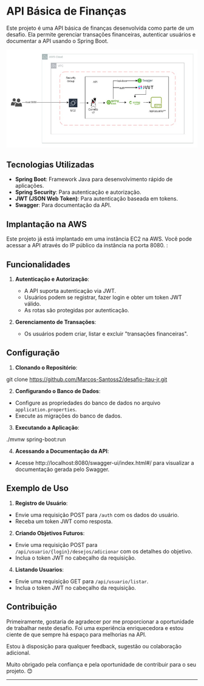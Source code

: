# API Básica de Finanças

Este projeto é uma API básica de finanças desenvolvida como parte de um desafio. Ela permite gerenciar transações financeiras, autenticar usuários e documentar a API usando o Spring Boot.

![Arquitetura](Arquitetura.jpg)

## Tecnologias Utilizadas

- **Spring Boot**: Framework Java para desenvolvimento rápido de aplicações.
- **Spring Security**: Para autenticação e autorização.
- **JWT (JSON Web Token)**: Para autenticação baseada em tokens.
- **Swagger**: Para documentação da API.

## Implantação na AWS

Este projeto já está implantado em uma instância EC2 na AWS. Você pode acessar a API através do IP público da instância na porta 8080.
:
## Funcionalidades

1. **Autenticação e Autorização**:
    - A API suporta autenticação via JWT.
    - Usuários podem se registrar, fazer login e obter um token JWT válido.
    - As rotas são protegidas por autenticação.

2. **Gerenciamento de Transações**:
    - Os usuários podem criar, listar e excluir "transações financeiras".

## Configuração

1. **Clonando o Repositório**:

git clone https://github.com/Marcos-Santoss2/desafio-itau-jr.git


2. **Configurando o Banco de Dados**:
- Configure as propriedades do banco de dados no arquivo `application.properties`.
- Execute as migrações do banco de dados.

3. **Executando a Aplicação**:

./mvnw spring-boot:run


4. **Acessando a Documentação da API**:
- Acesse http://localhost:8080/swagger-ui/index.html#/ para visualizar a documentação gerada pelo Swagger.

## Exemplo de Uso

1. **Registro de Usuário**:
- Envie uma requisição POST para `/auth` com os dados do usuário.
- Receba um token JWT como resposta.

2. **Criando Objetivos Futuros**:
- Envie uma requisição POST para `/api/usuario/{login}/desejos/adicionar` com os detalhes do objetivo.
- Inclua o token JWT no cabeçalho da requisição.

4. **Listando Usuarios**:
- Envie uma requisição GET para `/api/usuario/listar`.
- Inclua o token JWT no cabeçalho da requisição.

## Contribuição


Primeiramente, gostaria de agradecer por me proporcionar a oportunidade de trabalhar neste desafio. Foi uma experiência enriquecedora e estou ciente de que sempre há espaço para melhorias na API.

Estou à disposição para qualquer feedback, sugestão ou colaboração adicional.

Muito obrigado pela confiança e pela oportunidade de contribuir para o seu projeto. 😊

---
